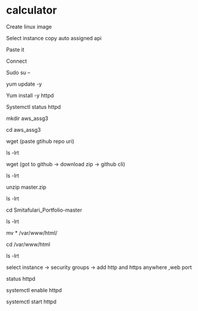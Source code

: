 # calculator

Create linux image

Select instance copy auto assigned api

Paste it

Connect

Sudo su –

yum update -y

Yum install -y httpd

Systemctl status httpd

mkdir aws_assg3

cd aws_assg3

wget (paste gtihub repo uri)

ls -lrt

wget (got to github -> download zip -> github cli)

ls -lrt

unzip master.zip

ls -lrt

cd Smitafulari_Portfolio-master

ls -lrt

mv * /var/www/html/

cd /var/www/html

ls -lrt

select instance -> security groups -> add http and https anywhere ,web port

status httpd

systemctl enable httpd

systemctl start httpd
